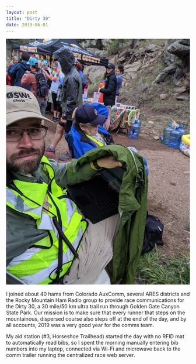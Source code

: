 ```yaml
---
layout: post
title: "Dirty 30"
date: 2019-06-01
---
```


![Shielding a laptop from the rain](/assets/2019-06-01-dirty-30.jpg)

I joined about 40 hams from Colorado AuxComm, several ARES districts and the Rocky Mountain Ham
Radio group to provide race communications for the Dirty 30, a 30 mile/50 km ultra trail run through
Golden Gate Canyon State Park. Our mission is to make sure that every runner that steps on the
mountainous, dispersed course also steps off at the end of the day, and by all accounts, 2019 was a
very good year for the comms team.

My aid station (#3, Horseshoe Trailhead) started the day with no RFID mat to automatically read
bibs, so I spent the morning manually entering bib numbers into my laptop, connected via Wi-Fi and
microwave back to the comm trailer running the centralized race web server.
